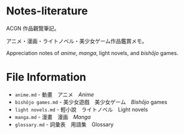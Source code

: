 # Notes-literature

ACGN 作品觀覽筆記。

アニメ・漫画・ライトノベル・美少女ゲーム作品鑑賞メモ。

Appreciation notes of *anime*, *manga*, light novels, and *bishōjo* games.

# File Information

- `anime.md` - 動畫　アニメ　*Anime*
- `bishōjo games.md` - 美少女遊戲　美少女ゲーム　*Bishōjo* games
- `light novels.md` - 輕小說　ライトノベル　Light novels
- `manga.md` - 漫畫　漫画　*Manga*
- `glossary.md` - 詞彙表　用語集　Glossary
